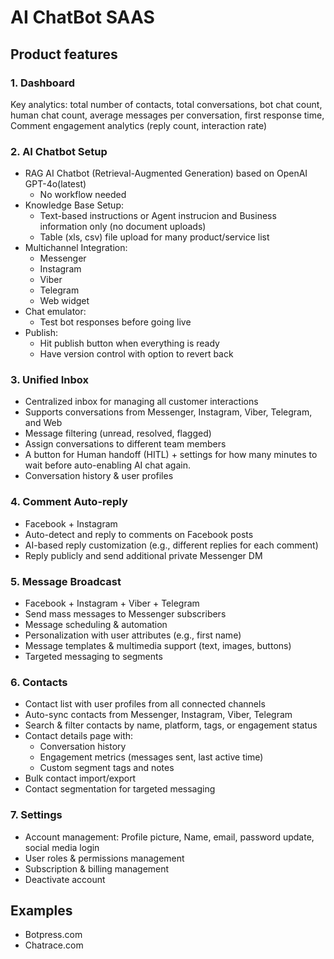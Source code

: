 # AI ChatBot SAAS

## Product features

### 1. Dashboard

Key analytics: total number of contacts, total conversations, bot chat count, human chat count, average messages per conversation, first response time, Comment engagement analytics (reply count, interaction rate)

### 2. AI Chatbot Setup

- RAG AI Chatbot (Retrieval-Augmented Generation) based on OpenAI GPT-4o(latest)
	- No workflow needed
- Knowledge Base Setup:
	- Text-based instructions or Agent instrucion and Business information only (no document uploads)
	- Table (xls, csv) file upload for many product/service list
- Multichannel Integration:
	- Messenger
	- Instagram
	- Viber
	- Telegram
	- Web widget
- Chat emulator:
	- Test bot responses before going live
- Publish:
	- Hit publish button when everything is ready
	- Have version control with option to revert back

### 3. Unified Inbox

- Centralized inbox for managing all customer interactions
- Supports conversations from Messenger, Instagram, Viber, Telegram, and Web
- Message filtering (unread, resolved, flagged)
- Assign conversations to different team members
- A button for Human handoff (HITL) + settings for how many minutes to wait before auto-enabling AI chat again.
- Conversation history & user profiles

### 4. Comment Auto-reply

- Facebook + Instagram
- Auto-detect and reply to comments on Facebook posts
- AI-based reply customization (e.g., different replies for each comment)
- Reply publicly and send additional private Messenger DM

### 5. Message Broadcast

- Facebook + Instagram + Viber + Telegram
- Send mass messages to Messenger subscribers
- Message scheduling & automation
- Personalization with user attributes (e.g., first name)
- Message templates & multimedia support (text, images, buttons)
- Targeted messaging to segments

### 6. Contacts

- Contact list with user profiles from all connected channels
- Auto-sync contacts from Messenger, Instagram, Viber, Telegram
- Search & filter contacts by name, platform, tags, or engagement status
- Contact details page with:
	- Conversation history
	- Engagement metrics (messages sent, last active time)
	- Custom segment tags and notes
- Bulk contact import/export
- Contact segmentation for targeted messaging

### 7. Settings

- Account management: Profile picture, Name, email, password update, social media login
- User roles & permissions management
- Subscription & billing management
- Deactivate account

## Examples

- Botpress.com
- Chatrace.com
